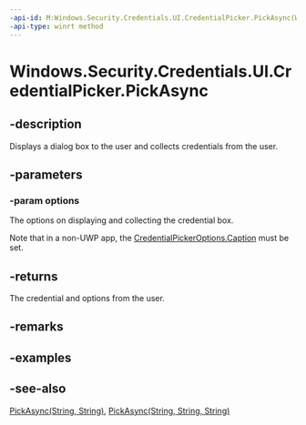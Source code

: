 ```yaml
---
-api-id: M:Windows.Security.Credentials.UI.CredentialPicker.PickAsync(Windows.Security.Credentials.UI.CredentialPickerOptions)
-api-type: winrt method
---
```


<!-- Method syntax
public Windows.Foundation.IAsyncOperation<Windows.Security.Credentials.UI.CredentialPickerResults> PickAsync(Windows.Security.Credentials.UI.CredentialPickerOptions options)
-->

# Windows.Security.Credentials.UI.CredentialPicker.PickAsync

## -description
Displays a dialog box to the user and collects credentials from the user.

## -parameters
### -param options
The options on displaying and collecting the credential box.

Note that in a non-UWP app, the
[CredentialPickerOptions.Caption](https://docs.microsoft.com/uwp/api/Windows.Security.Credentials.UI.CredentialPickerOptions.Caption)
must be set.

## -returns
The credential and options from the user.

## -remarks

## -examples

## -see-also
[PickAsync(String, String)](credentialpicker_pickasync_693496969.md), [PickAsync(String, String, String)](credentialpicker_pickasync_1330776073.md)
